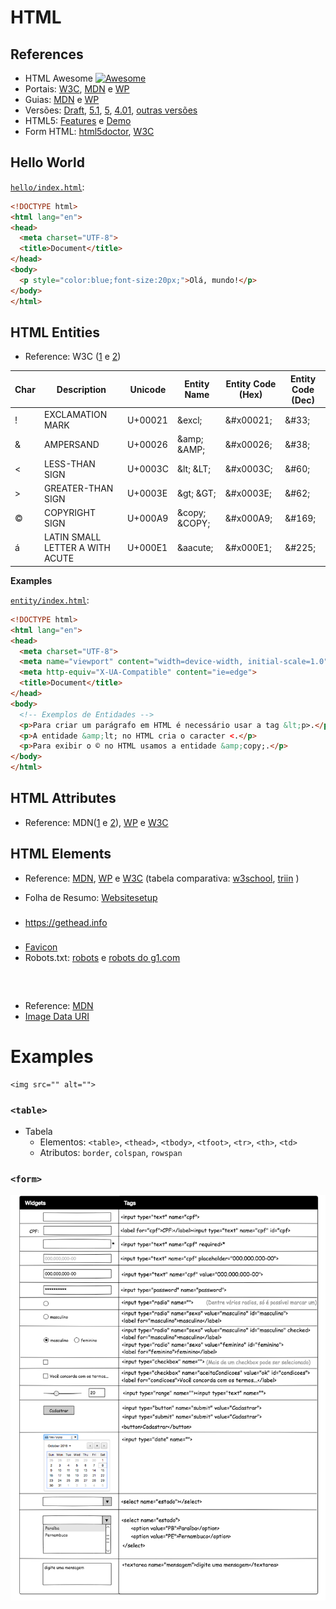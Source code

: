 # HTML

## References

* HTML Awesome [![Awesome](https://cdn.rawgit.com/sindresorhus/awesome/d7305f38d29fed78fa85652e3a63e154dd8e8829/media/badge.svg)](https://github.com/diegocard/awesome-html5)
* Portais: [W3C](https://www.w3.org/standards/webdesign/htmlcss), [MDN](https://developer.mozilla.org/en-US/docs/Web/HTML) e  [WP](https://docs.webplatform.org/wiki/html)
* Guias: [MDN](https://developer.mozilla.org/en-US/docs/Web/Guide/HTML) e [WP](https://docs.webplatform.org/wiki/html/tutorials)
* Versões: [Draft](https://w3c.github.io/html/), [5.1](https://www.w3.org/TR/html51/), [5](https://www.w3.org/TR/html5/), [4.01](https://www.w3.org/TR/html4/), [outras versões](https://www.w3.org/QA/2002/04/valid-dtd-list.html)
* HTML5: [Features](https://developer.mozilla.org/en-US/docs/Web/Guide/HTML/HTML5) e  [Demo](http://html5demos.com/)
* Form HTML: [html5doctor](http://html5doctor.com/html5-forms-introduction-and-new-attributes/), [W3C](https://www.w3.org/TR/html5/forms.html)

## Hello World

[`hello/index.html`](hello/index.html):
```html
<!DOCTYPE html>
<html lang="en">
<head>
  <meta charset="UTF-8">
  <title>Document</title>
</head>
<body>
  <p style="color:blue;font-size:20px;">Olá, mundo!</p>
</body>
</html>  
```

## HTML Entities

* Reference: W3C ([1](https://dev.w3.org/html5/html-author/charref) e [2](https://www.w3.org/TR/html51/syntax.html#named-character-references))

| Char | Description | Unicode |Entity Name | Entity Code (Hex) |  Entity Code (Dec) |
|-|-|-|-|-|-|
| ! | EXCLAMATION MARK | U+00021 | &amp;excl; | &amp;#x00021; | &amp;#33; |
| & | AMPERSAND | U+00026 | &amp;amp; &amp;AMP; | &amp;#x00026; | &amp;#38; |
| < | LESS-THAN SIGN | U+0003C | &amp;lt; &amp;LT; | &amp;#x0003C; | &amp;#60; |
| > | GREATER-THAN SIGN | U+0003E | &amp;gt; &amp;GT; | &amp;#x0003E; | &amp;#62; |
| © | COPYRIGHT SIGN | U+000A9 | &amp;copy; &amp;COPY; | &amp;#x000A9; | &amp;#169; |
| á | LATIN SMALL LETTER A WITH ACUTE | U+000E1 | &amp;aacute; | &amp;#x000E1; | &amp;#225;|

**Examples**

[`entity/index.html`](entity/index.html):
```html
<!DOCTYPE html>
<html lang="en">
<head>
  <meta charset="UTF-8">
  <meta name="viewport" content="width=device-width, initial-scale=1.0">
  <meta http-equiv="X-UA-Compatible" content="ie=edge">
  <title>Document</title>
</head>
<body>
  <!-- Exemplos de Entidades -->
  <p>Para criar um parágrafo em HTML é necessário usar a tag &lt;p>.</p>
  <p>A entidade &amp;lt; no HTML cria o caracter <.</p>
  <p>Para exibir o © no HTML usamos a entidade &amp;copy;.</p>
</body>
</html>
```

## HTML Attributes

* Reference: MDN([1](https://developer.mozilla.org/en-US/docs/Web/HTML/Attributes) e [2](https://developer.mozilla.org/en-US/docs/Web/HTML/Global_attributes)), [WP](https://docs.webplatform.org/wiki/html/attributes) e [W3C](https://www.w3.org/TR/2014/REC-html5-20141028/index.html)

## HTML Elements

* Reference: [MDN](https://developer.mozilla.org/en-US/docs/Web/HTML/Element), [WP](https://docs.webplatform.org/wiki/html/elements) e [W3C](https://www.w3.org/TR/2014/REC-html5-20141028/index.html) (tabela comparativa: [w3school](http://www.w3schools.com/tags/ref_html_dtd.asp), [triin](http://www.triin.net/temp/html-elements.html) )

* Folha de Resumo: [Websitesetup](https://websitesetup.org/html5-cheat-sheet/)

### <head>

* https://gethead.info

### <meta>

* [Favicon](https://en.wikipedia.org/wiki/Favicon)
* Robots.txt: [robots](http://www.robotstxt.org/robotstxt.html) e [robots do g1.com](http://g1.globo.com/robots.txt)

### <img>

* Reference: [MDN](https://developer.mozilla.org/en-US/docs/Web/HTML/Element/img)
* [Image Data URI](https://css-tricks.com/data-uris/)

# Examples

```
<img src="" alt="">
```

### `<table>`

- Tabela
  - Elementos: `<table>`, `<thead>`, `<tbody>`, `<tfoot>`, `<tr>`, `<th>`, `<td>`
  - Atributos: `border`, `colspan`, `rowspan`

### `<form>`

<!-- TODO convert img2md -->
![widgets](form/form_elements.png)
